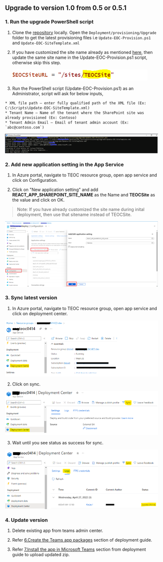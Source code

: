 ## Upgrade to version 1.0 from 0.5 or 0.5.1

### 1. Run the upgrade PowerShell script
  
  1. Clone the [repository](https://github.com/OfficeDev/microsoft-teams-emergency-operations-center.git) locally. Open the `Deployment/provisioning/Upgrade` folder to get the latest provisioning files i.e `Update-EOC-Provision.ps1` and `Update-EOC-SiteTemplate.xml`

  2. If you have customized the site name already as mentioned [here](https://github.com/OfficeDev/microsoft-teams-emergency-operations-center/wiki/Customizations#site-name-customization), then update the same site name in the Update-EOC-Provision.ps1 script, otherwise skip this step.

      ![SiteURL](images/SiteURL.PNG)
  
  3. Run the PowerShell script (Update-EOC-Provision.ps1) as an Administrator, script will ask for below inputs,
    
    * XML file path – enter fully qualified path of the XML file (Ex: C:\Scripts\Update-EOC-SiteTemplate.xml) 
    * Tenant Name – Name of the tenant where the SharePoint site was already provisioned (Ex: Contoso)
    * Tenant Admin Email – Email of tenant admin account (Ex: `abc@contoso.com`)  
 
  ![Provisioning Scripts](images/UpgradePSScript.PNG)

### 2. Add new application setting in the App Service

  1. In Azure portal, navigate to TEOC resource group, open app service and click on Configuration.

  2. Click on "New application setting" and add **REACT_APP_SHAREPOINT_SITE_NAME** as the Name and **TEOCSite** as the value and click on OK.
  >Note: If you have already customized the site name during inital deployment, then use that sitename instead of TEOCSite.

 ![AppService](images/AddAppSetting.PNG)
  

### 3. Sync latest version

  1.  In Azure portal, navigate to TEOC resource group, open app service and click on deployment center.

![AppService](images/Update1.PNG)

  2.  Click on sync.

![Sync](images/Update2.PNG)

  3.  Wait until you see status as success for sync.

![SyncLog](images/Update3.PNG)

### 4. Update version

1.  Delete existing app from teams admin center.

2.  Refer [6.Create the Teams app packages](https://github.com/OfficeDev/microsoft-teams-emergency-operations-center/wiki/Deployment-Guide#6-create-the-teams-app-packages) section of deployment guide.

3.  Refer [7.Install the app in Microsoft Teams](https://github.com/OfficeDev/microsoft-teams-emergency-operations-center/wiki/Deployment-Guide#7-install-the-app-in-microsoft-teams) section from deployment guide to upload updated zip.

